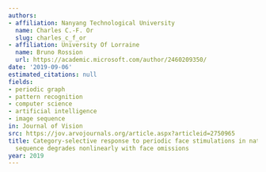 ```yaml
---
authors:
- affiliation: Nanyang Technological University
  name: Charles C.-F. Or
  slug: charles_c_f_or
- affiliation: University Of Lorraine
  name: Bruno Rossion
  url: https://academic.microsoft.com/author/2460209350/
date: '2019-09-06'
estimated_citations: null
fields:
- periodic graph
- pattern recognition
- computer science
- artificial intelligence
- image sequence
in: Journal of Vision
src: https://jov.arvojournals.org/article.aspx?articleid=2750965
title: Category-selective response to periodic face stimulations in natural-image
  sequence degrades nonlinearly with face omissions
year: 2019
---
```

